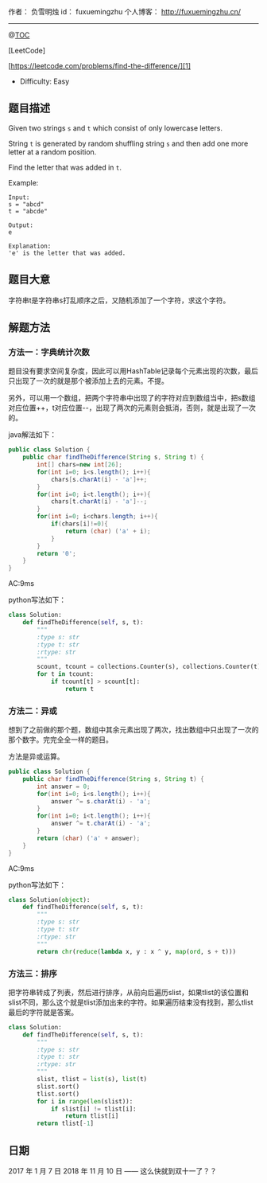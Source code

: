 
作者： 负雪明烛
id：	fuxuemingzhu
个人博客：	http://fuxuemingzhu.cn/

---
@[TOC](目录)

[LeetCode]

[https://leetcode.com/problems/find-the-difference/][1]

 - Difficulty: Easy

## 题目描述

Given two strings ``s`` and ``t`` which consist of only lowercase letters.

String ``t`` is generated by random shuffling string ``s`` and then add one more letter at a random position.

Find the letter that was added in ``t``.

Example:

    Input:
    s = "abcd"
    t = "abcde"
    
    Output:
    e
    
    Explanation:
    'e' is the letter that was added.

## 题目大意

字符串t是字符串s打乱顺序之后，又随机添加了一个字符，求这个字符。

## 解题方法

### 方法一：字典统计次数

题目没有要求空间复杂度，因此可以用HashTable记录每个元素出现的次数，最后只出现了一次的就是那个被添加上去的元素。不提。

另外，可以用一个数组，把两个字符串中出现了的字符对应到数组当中，把s数组对应位置++，t对应位置--，出现了两次的元素则会抵消，否则，就是出现了一次的。

java解法如下：

```java
public class Solution {
    public char findTheDifference(String s, String t) {
        int[] chars=new int[26];
        for(int i=0; i<s.length(); i++){
            chars[s.charAt(i) - 'a']++;
        }
        for(int i=0; i<t.length(); i++){
            chars[t.charAt(i) - 'a']--;
        }
        for(int i=0; i<chars.length; i++){
            if(chars[i]!=0){
                return (char) ('a' + i);
            }
        }
        return '0';
    }
}
```

AC:9ms

python写法如下：

```python
class Solution:
    def findTheDifference(self, s, t):
        """
        :type s: str
        :type t: str
        :rtype: str
        """
        scount, tcount = collections.Counter(s), collections.Counter(t)
        for t in tcount:
            if tcount[t] > scount[t]:
                return t
```

### 方法二：异或

想到了之前做的那个题，数组中其余元素出现了两次，找出数组中只出现了一次的那个数字。完完全全一样的题目。

方法是异或运算。

```java
public class Solution {
    public char findTheDifference(String s, String t) {
        int answer = 0;
        for(int i=0; i<s.length(); i++){
            answer ^= s.charAt(i) - 'a';
        }
        for(int i=0; i<t.length(); i++){
            answer ^= t.charAt(i) - 'a';
        }
        return (char) ('a' + answer);
    }
}
```

AC:9ms

python写法如下：

```python
class Solution(object):
    def findTheDifference(self, s, t):
        """
        :type s: str
        :type t: str
        :rtype: str
        """
        return chr(reduce(lambda x, y : x ^ y, map(ord, s + t)))
```


### 方法三：排序

把字符串转成了列表，然后进行排序，从前向后遍历slist，如果tlist的该位置和slist不同，那么这个就是tlist添加出来的字符。如果遍历结束没有找到，那么tlist最后的字符就是答案。

```python
class Solution:
    def findTheDifference(self, s, t):
        """
        :type s: str
        :type t: str
        :rtype: str
        """
        slist, tlist = list(s), list(t)
        slist.sort()
        tlist.sort()
        for i in range(len(slist)):
            if slist[i] != tlist[i]:
                return tlist[i]
        return tlist[-1]
```

## 日期

2017 年 1 月 7 日 
2018 年 11 月 10 日 —— 这么快就到双十一了？？


  [1]: https://leetcode.com/problems/find-the-difference/
